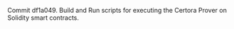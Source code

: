 Commit df1a049.                    Build and Run scripts for executing the Certora Prover on Solidity smart contracts.